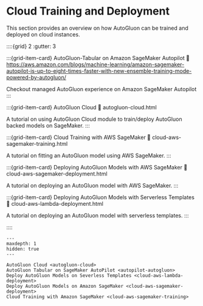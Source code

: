 # Cloud Training and Deployment

This section provides an overview on how AutoGluon can be trained and deployed on cloud instances.

::::{grid} 2
  :gutter: 3

:::{grid-item-card} AutoGluon-Tabular on Amazon SageMaker Autopilot
  :link:  https://aws.amazon.com/blogs/machine-learning/amazon-sagemaker-autopilot-is-up-to-eight-times-faster-with-new-ensemble-training-mode-powered-by-autogluon/

  Checkout managed AutoGluon experience on Amazon SageMaker Autopilot
:::

:::{grid-item-card} AutoGluon Cloud
  :link: autogluon-cloud.html

  A tutorial on using AutoGluon Cloud module to train/deploy AutoGluon backed models on SageMaker.
:::

:::{grid-item-card} Cloud Training with AWS SageMaker
  :link: cloud-aws-sagemaker-training.html

  A tutorial on fitting an AutoGluon model using AWS SageMaker.
:::

:::{grid-item-card} Deploying AutoGluon Models with AWS SageMaker
  :link: cloud-aws-sagemaker-deployment.html

  A tutorial on deploying an AutoGluon model with AWS SageMaker.
:::

:::{grid-item-card} Deploying AutoGluon Models with Serverless Templates
  :link: cloud-aws-lambda-deployment.html

  A tutorial on deploying an AutoGluon model with serverless templates.
:::

::::

```{toctree}
---
maxdepth: 1
hidden: true
---

AutoGluon Cloud <autogluon-cloud>
AutoGluon Tabular on SageMaker AutoPilot <autopilot-autogluon>
Deploy AutoGluon Models on Severless Templates <cloud-aws-lambda-deployment>
Deploy AutoGluon Models on Amazon SageMaker <cloud-aws-sagemaker-deployment>
Cloud Training with Amazon SageMaker <cloud-aws-sagemaker-training>
```

